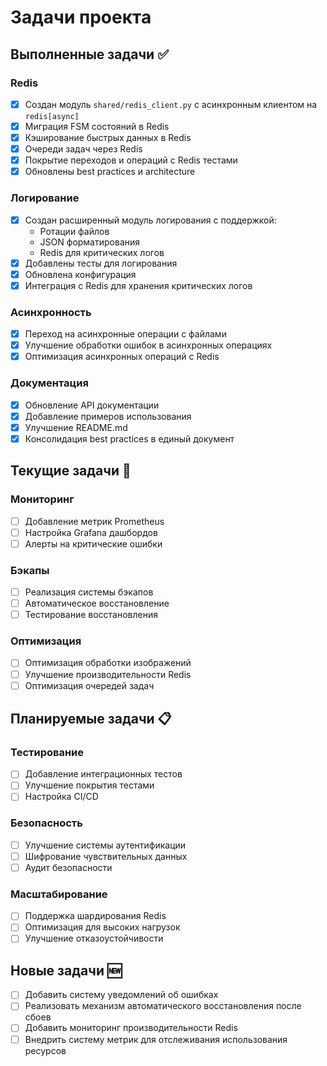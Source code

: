 # Задачи проекта

## Выполненные задачи ✅

### Redis
- [x] Создан модуль `shared/redis_client.py` с асинхронным клиентом на `redis[async]`
- [x] Миграция FSM состояний в Redis
- [x] Кэширование быстрых данных в Redis
- [x] Очереди задач через Redis
- [x] Покрытие переходов и операций с Redis тестами
- [x] Обновлены best practices и architecture

### Логирование
- [x] Создан расширенный модуль логирования с поддержкой:
  - Ротации файлов
  - JSON форматирования
  - Redis для критических логов
- [x] Добавлены тесты для логирования
- [x] Обновлена конфигурация
- [x] Интеграция с Redis для хранения критических логов

### Асинхронность
- [x] Переход на асинхронные операции с файлами
- [x] Улучшение обработки ошибок в асинхронных операциях
- [x] Оптимизация асинхронных операций с Redis

### Документация
- [x] Обновление API документации
- [x] Добавление примеров использования
- [x] Улучшение README.md
- [x] Консолидация best practices в единый документ

## Текущие задачи 🔄

### Мониторинг
- [ ] Добавление метрик Prometheus
- [ ] Настройка Grafana дашбордов
- [ ] Алерты на критические ошибки

### Бэкапы
- [ ] Реализация системы бэкапов
- [ ] Автоматическое восстановление
- [ ] Тестирование восстановления

### Оптимизация
- [ ] Оптимизация обработки изображений
- [ ] Улучшение производительности Redis
- [ ] Оптимизация очередей задач

## Планируемые задачи 📋

### Тестирование
- [ ] Добавление интеграционных тестов
- [ ] Улучшение покрытия тестами
- [ ] Настройка CI/CD

### Безопасность
- [ ] Улучшение системы аутентификации
- [ ] Шифрование чувствительных данных
- [ ] Аудит безопасности

### Масштабирование
- [ ] Поддержка шардирования Redis
- [ ] Оптимизация для высоких нагрузок
- [ ] Улучшение отказоустойчивости

## Новые задачи 🆕
- [ ] Добавить систему уведомлений об ошибках
- [ ] Реализовать механизм автоматического восстановления после сбоев
- [ ] Добавить мониторинг производительности Redis
- [ ] Внедрить систему метрик для отслеживания использования ресурсов 